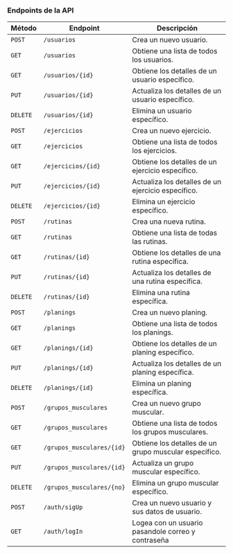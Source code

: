 ### Endpoints de la API

| Método   | Endpoint                          | Descripción                                           |
|----------|-----------------------------------|-------------------------------------------------------|
| `POST`   | `/usuarios`                      | Crea un nuevo usuario.                                |
| `GET`    | `/usuarios`                      | Obtiene una lista de todos los usuarios.              |
| `GET`    | `/usuarios/{id}`                 | Obtiene los detalles de un usuario específico.        |
| `PUT`    | `/usuarios/{id}`                 | Actualiza los detalles de un usuario específico.      |
| `DELETE` | `/usuarios/{id}`                 | Elimina un usuario específico.                        |
| `POST`   | `/ejercicios`                    | Crea un nuevo ejercicio.                              |
| `GET`    | `/ejercicios`                    | Obtiene una lista de todos los ejercicios.            |
| `GET`    | `/ejercicios/{id}`               | Obtiene los detalles de un ejercicio específico.      |
| `PUT`    | `/ejercicios/{id}`               | Actualiza los detalles de un ejercicio específico.    |
| `DELETE` | `/ejercicios/{id}`               | Elimina un ejercicio específico.                      |
| `POST`   | `/rutinas`                       | Crea una nueva rutina.                                |
| `GET`    | `/rutinas`                       | Obtiene una lista de todas las rutinas.               |
| `GET`    | `/rutinas/{id}`                  | Obtiene los detalles de una rutina específica.        |
| `PUT`    | `/rutinas/{id}`                  | Actualiza los detalles de una rutina específica.      |
| `DELETE` | `/rutinas/{id}`                  | Elimina una rutina específica.                        |
| `POST`   | `/planings`                      | Crea un nuevo planing.                                |
| `GET`    | `/planings`                      | Obtiene una lista de todos los planings.              |
| `GET`    | `/planings/{id}`                 | Obtiene los detalles de un planing específico.        |
| `PUT`    | `/planings/{id}`                 | Actualiza los detalles de un planing específica.      |
| `DELETE` | `/planings/{id}`                 | Elimina un planing específica.                        |
| `POST`   | `/grupos_musculares`             | Crea un nuevo grupo muscular.                         |
| `GET`    | `/grupos_musculares`             | Obtiene una lista de todos los grupos musculares.     |
| `GET`    | `/grupos_musculares/{id}`        | Obtiene los detalles de un grupo muscular específico. |
| `PUT`    | `/grupos_musculares/{id}`        | Actualiza un grupo muscular específico.               |
| `DELETE` | `/grupos_musculares/{no}`        | Elimina un grupo muscular específico.                 |
| `POST`   | `/auth/sigUp`                    | Crea un nuevo usuario y sus datos de usuario.                         |
| `GET`    | `/auth/logIn`                    | Logea con un usuario pasandole correo y contraseña    |
